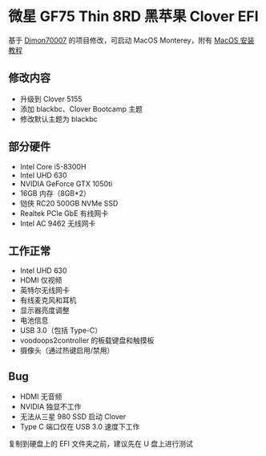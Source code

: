 # 微星 GF75 Thin 8RD 黑苹果 Clover EFI

基于 [Dimon70007](https://github.com/Dimon70007) 的项目修改，可启动 MacOS Monterey，附有 [MacOS 安装教程](https://1doublehelix.github.io/msi-gf75-hackintosh.html)

## 修改内容

- 升级到 Clover 5155
- 添加 blackbc、Clover Bootcamp 主题
- 修改默认主题为 blackbc

## 部分硬件

- Intel Core i5-8300H
- Intel UHD 630
- NVIDIA GeForce GTX 1050ti
- 16GB 内存（8GB*2）
- 铠侠 RC20 500GB NVMe SSD
- Realtek PCIe GbE 有线网卡
- Intel AC 9462 无线网卡

## 工作正常

- Intel UHD 630
- HDMI 仅视频
- 英特尔无线网卡
- 有线麦克风和耳机
- 显示器亮度调整
- 电池信息
- USB 3.0（包括 Type-C）
- voodoops2controller 的板载键盘和触摸板
- 摄像头（通过热键启用/禁用）

## Bug

- HDMI 无音频
- NVIDIA 独显不工作
- 无法从三星 980 SSD 启动 Clover
- Type C 端口仅在 USB 3.0 速度下工作

复制到硬盘上的 EFI 文件夹之前，建议先在 U 盘上进行测试
